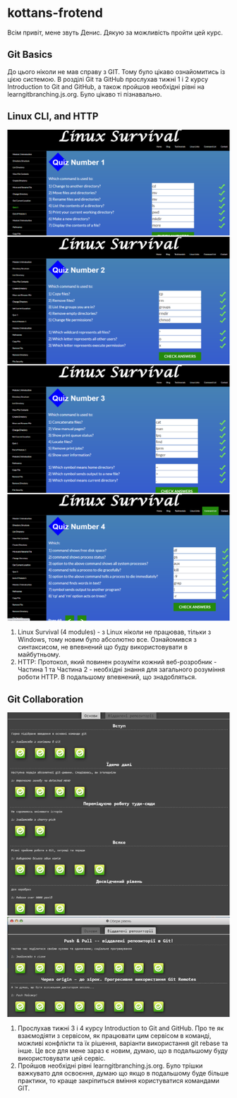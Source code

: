 # kottans-frotend
Всім привіт, мене звуть Денис. Дякую за можливість пройти цей курс.
## Git Basics
До цього ніколи не мав справу з GIT. Тому було цікаво ознайомитись із цією системою. В розділі Git та GitHub прослухав тижні 1 і 2 курсу Introduction to Git and GitHub, а також пройшов необхідні рівні на learngitbranching.js.org. Було цікаво ті пізнавально.
## Linux CLI, and HTTP
![Linux_Quiz_1](https://github.com/Denik888/kottans-frontend/blob/main/task_linux_cli/Linux_Quiz_1.png)  
![Linux_Quiz_2](https://github.com/Denik888/kottans-frontend/blob/main/task_linux_cli/Linux_Quiz_2.png)  
![Linux_Quiz_3](https://github.com/Denik888/kottans-frontend/blob/main/task_linux_cli/Linux_Quiz_3.png)  
![Linux_Quiz_4](https://github.com/Denik888/kottans-frontend/blob/main/task_linux_cli/Linux_Quiz_4.png)  
1. Linux Survival (4 modules) - з Linux ніколи не працював, тільки з Windows, тому новим було абсолютно все. Ознайомився з синтаксисом, не впевнений що буду використовувати в майбутньому.  
2. HTTP: Протокол, який повинен розуміти кожний веб-розробник - Частина 1 та Частина 2 - необхідні знання для загального розуміння роботи HTTP. В подальшому впевнений, що знадобляться.
## Git Collaboration
![Learn Git Branching - 1](https://github.com/Denik888/kottans-frontend/blob/main/task_git_collaboration/Learn%20Git%20Branching%20-%201.png)
![Learn Git Branching - 2](https://github.com/Denik888/kottans-frontend/blob/main/task_git_collaboration/Learn%20Git%20Branching%20-%202.png)
1. Прослухав тижні 3 і 4 курсу Introduction to Git and GitHub. Про те як взаємодіяти з сервісом, як працювати цим сервісом в команді, можливі конфлікти та їх рішення, варіанти використання git rebase та інше. Це все для мене зараз є новим, думаю, що в подальшому буду використовувати цей сервіс.  
2. Пройшов необхідні рівні learngitbranching.js.org. Було трішки важкувато для освоєння, думаю що якщо в подальшому буде більше практики, то краще закріпиться вміння користуватися командами GIT.
